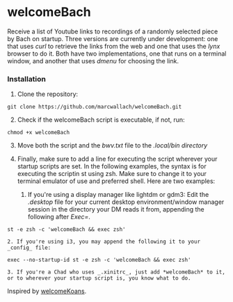 # welcomeBach

Receive a list of Youtube links to recordings of a randomly selected piece by Bach on startup.
Three versions are currently under development: one that uses _curl_ to retrieve the links from the web and one that uses the _lynx_ browser to do it. Both have two implementations, one that runs on a terminal window, and another that uses _dmenu_ for choosing the link.


### Installation

1. Clone the repository:

`git clone https://github.com/marcwallach/welcomeBach.git`


2. Check if the welcomeBach script is executable, if not, run:

`chmod +x welcomeBach`

3. Move both the script and the *bwv.txt* file to the _.local/bin directory_

4. Finally, make sure to add a line for executing the script wherever your startup scripts are set. In the following examples, the syntax is for executing the scriptin st using zsh. Make sure to change it to your terminal emulator of use and preferred shell. Here are two examples:
	1. If you're using a display manager like lightdm or gdm3:
	Edit the _.desktop_ file for your current desktop environment/window manager session in the directory your DM reads it from, appending the following after _Exec=_.

`st -e zsh -c 'welcomeBach && exec zsh'`

	2. If you're using i3, you may append the following it to your _config_ file:

`exec --no-startup-id st -e zsh -c 'welcomeBach && exec zsh'`

	3. If you're a Chad who uses _.xinitrc_, just add *welcomeBach* to it, or to wherever your startup script is, you know what to do.

Inspired by [welcomeKoans].

[welcomeKoans]: https://github.com/a-moreira/welcomeKoans
